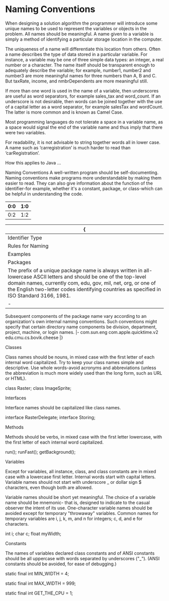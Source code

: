 # Naming Conventions

When designing a solution algorithm the programmer will introduce some unique names to be used to represent the variables or objects in the problem. All names should be meaningful. A name given to a variable is simply a method of identifying a particular storage location in the computer.

The uniqueness of a name will differentiate this location from others. Often a name describes the type of data stored in a particular variable. For instance, a variable may be one of three simple data types: an integer, a real number or a character. The name itself should be transparent enough to adequately describe the variable; for example, number1, number2 and number3 are more meaningful names for three numbers than A, B and C. But taxRate, income, and nmbrDependents are more meaningful still.

If more than one word is used in the name of a variable, then underscores are useful as word separators, for example sales_tax and word_count. If an underscore is not desirable, then words can be joined together with the use of a capital letter as a word separator, for example salesTax and wordCount. The latter is more common and is known as Camel Case.

Most programming languages do not tolerate a space in a variable name, as a space would signal the end of the variable name and thus imply that there were two variables. 

For readability, it is not advisable to string together words all in lower case. A name such as ‘carregistration’ is much harder to read than
‘carRegistration’.

 

How this applies to Java ... 

Naming Conventions
A well-written program should be self-documenting. Naming conventions make programs more understandable by making them easier to read.  They can also give information about the function of the identifier-for example, whether it's a constant, package, or class-which can be helpful in understanding the code.

| 0:0 | 1:0 |
| -- | -- |
| 0:2 | 1:2 |

{|
|-
|Identifier Type
|Rules for Naming
|Examples
|Packages
|The prefix of a unique package name is always written in all-lowercase ASCII letters and should be one of the top-level domain names, currently com, edu, gov, mil, net, org, or one of the English two-letter codes identifying countries as specified in ISO Standard 3166, 1981.
|-
Subsequent components of the package name vary according to an organization's own internal naming conventions. Such conventions might specify that certain directory name components be division, department, project, machine, or login names.
|-
com.sun.eng
com.apple.quicktime.v2
edu.cmu.cs.bovik.cheese
|}

Classes


Class names should be nouns, in mixed case with the first letter of each internal word capitalized. Try to keep your class names simple and descriptive. Use whole words-avoid acronyms and abbreviations (unless the abbreviation is much more widely used than the long form, such as URL or HTML).


class Raster; 
class ImageSprite;


Interfaces


Interface names should be capitalized like class names.


interface RasterDelegate; 
interface Storing;


Methods


Methods should be verbs, in mixed case with the first letter lowercase, with the first letter of each internal word capitalized.


run(); 
runFast(); 
getBackground();


Variables


Except for variables, all instance, class, and class constants are in mixed case with a lowercase first letter. Internal words start with capital letters. Variable names should not start with underscore _ or dollar sign $ characters, even though both are allowed.

Variable names should be short yet meaningful. The choice of a variable name should be mnemonic- that is, designed to indicate to the casual observer the intent of its use. One-character variable names should be avoided except for temporary "throwaway" variables. Common names for temporary variables are i, j, k, m, and n for integers; c, d, and e for characters.



int             i;
char            c;
float           myWidth;

Constants


The names of variables declared class constants and of ANSI constants should be all uppercase with words separated by underscores ("_"). (ANSI constants should be avoided, for ease of debugging.)


static final int MIN_WIDTH = 4;

static final int MAX_WIDTH = 999;

static final int GET_THE_CPU = 1;